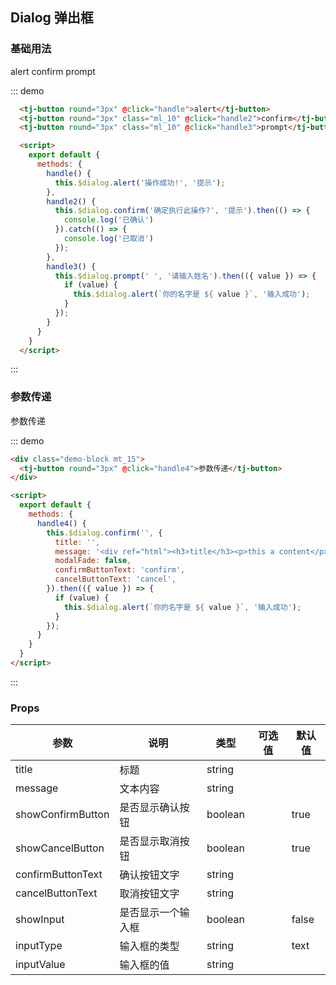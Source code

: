 ## Dialog 弹出框

### 基础用法
<div class="demo-block mt_15">
  <tj-button round="3px" @click="handle">alert</tj-button>
  <tj-button round="3px" class="ml_10" @click="handle2">confirm</tj-button>
  <tj-button round="3px" class="ml_10" @click="handle3">prompt</tj-button>

  <style>
  .tj-dialog {width: 370px}
  </style>
  <script>
    export default {
      methods: {
        handle() {
          this.$dialog.alert('操作成功!', '提示');
        },
        handle2() {
          this.$dialog.confirm('确定执行此操作?', '提示').then(() => {
            console.log('已确认')
          }).catch(() => {
            console.log('已取消')
          });
        },
        handle3() {
          this.$dialog.prompt(' ', '请输入姓名').then(({ value }) => {
            if (value) {
              this.$dialog.alert(`你的名字是 ${ value }`, '输入成功');
            }
          });
        },
        handle4() {
          this.$dialog.confirm('', {
            title: '',
            message: '<div ref="html"><h3>title</h3><p>this a content</p></div>',
            modalFade: false,
            confirmButtonText: 'confirm',
            cancelButtonText: 'cancel',
          }).then(({ value }) => {
            if (value) {
              this.$dialog.alert(`你的名字是 ${ value }`, '输入成功');
            }
          });
        }
      }
    }
  </script>
</div>

::: demo
```html
  <tj-button round="3px" @click="handle">alert</tj-button>
  <tj-button round="3px" class="ml_10" @click="handle2">confirm</tj-button>
  <tj-button round="3px" class="ml_10" @click="handle3">prompt</tj-button>

  <script>
    export default {
      methods: {
        handle() {
          this.$dialog.alert('操作成功!', '提示');
        },
        handle2() {
          this.$dialog.confirm('确定执行此操作?', '提示').then(() => {
            console.log('已确认')
          }).catch(() => {
            console.log('已取消')
          });
        },
        handle3() {
          this.$dialog.prompt(' ', '请输入姓名').then(({ value }) => {
            if (value) {
              this.$dialog.alert(`你的名字是 ${ value }`, '输入成功');
            }
          });
        }
      }
    }
  </script>
```
:::

### 参数传递
<div class="demo-block mt_15">
  <tj-button round="3px" @click="handle4">参数传递</tj-button>
</div>

::: demo
```html
<div class="demo-block mt_15">
  <tj-button round="3px" @click="handle4">参数传递</tj-button>
</div>

<script>
  export default {
    methods: {
      handle4() {
        this.$dialog.confirm('', {
          title: '',
          message: '<div ref="html"><h3>title</h3><p>this a content</p></div>',
          modalFade: false,
          confirmButtonText: 'confirm',
          cancelButtonText: 'cancel',
        }).then(({ value }) => {
          if (value) {
            this.$dialog.alert(`你的名字是 ${ value }`, '输入成功');
          }
        });
      }
    }
  }
</script>
```
:::

### Props
<div class="demo-block table-wrap">

| 参数 | 说明 | 类型 | 可选值 | 默认值 |
| ----- | ----- | ----- | -----  | ----- |
| title | 标题 | string | | |
| message | 文本内容 | string | | |
| showConfirmButton | 是否显示确认按钮 | boolean | | true |
| showCancelButton | 是否显示取消按钮 | boolean | | true |
| confirmButtonText | 确认按钮文字 | string | | |
| cancelButtonText | 取消按钮文字 | string | | |
| showInput | 是否显示一个输入框 | boolean | | false |
| inputType | 输入框的类型 | string | | text |
| inputValue | 输入框的值	 | string | | |

</div>
